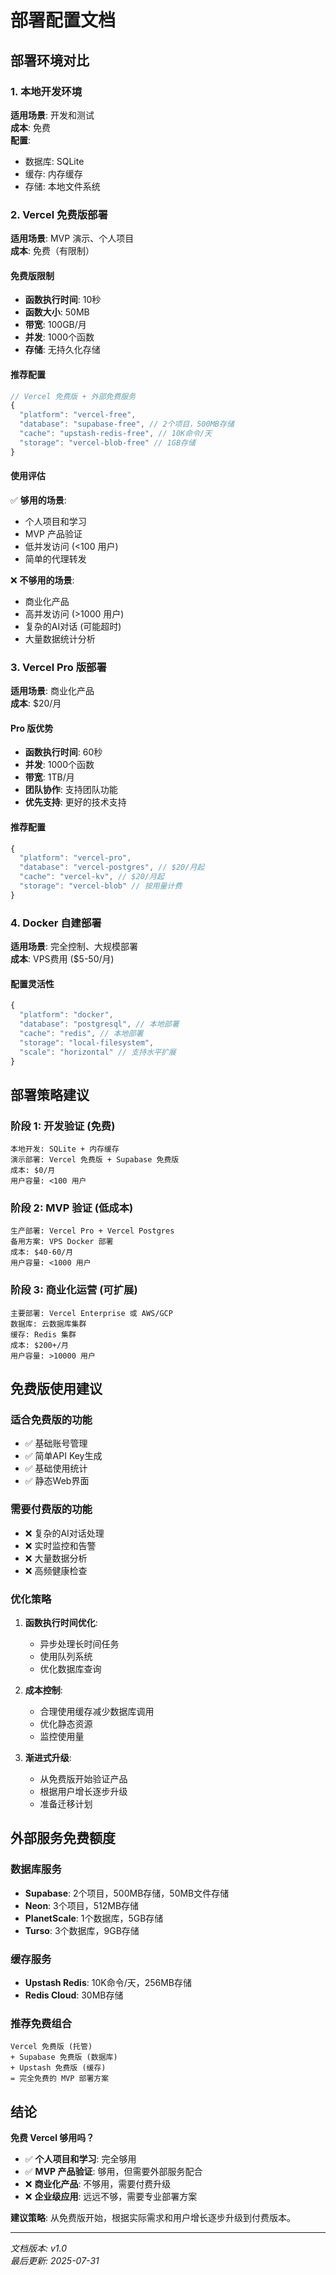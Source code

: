 # 部署配置文档

## 部署环境对比

### 1. 本地开发环境
**适用场景**: 开发和测试  
**成本**: 免费  
**配置**:
- 数据库: SQLite
- 缓存: 内存缓存
- 存储: 本地文件系统

### 2. Vercel 免费版部署
**适用场景**: MVP 演示、个人项目  
**成本**: 免费（有限制）

#### 免费版限制
- **函数执行时间**: 10秒
- **函数大小**: 50MB  
- **带宽**: 100GB/月
- **并发**: 1000个函数
- **存储**: 无持久化存储

#### 推荐配置
```javascript
// Vercel 免费版 + 外部免费服务
{
  "platform": "vercel-free",
  "database": "supabase-free", // 2个项目，500MB存储
  "cache": "upstash-redis-free", // 10K命令/天
  "storage": "vercel-blob-free" // 1GB存储
}
```

#### 使用评估
✅ **够用的场景**:
- 个人项目和学习
- MVP 产品验证
- 低并发访问 (<100 用户)
- 简单的代理转发

❌ **不够用的场景**:
- 商业化产品
- 高并发访问 (>1000 用户)
- 复杂的AI对话 (可能超时)
- 大量数据统计分析

### 3. Vercel Pro 版部署
**适用场景**: 商业化产品  
**成本**: $20/月

#### Pro 版优势
- **函数执行时间**: 60秒
- **并发**: 1000个函数
- **带宽**: 1TB/月
- **团队协作**: 支持团队功能
- **优先支持**: 更好的技术支持

#### 推荐配置
```javascript
{
  "platform": "vercel-pro",
  "database": "vercel-postgres", // $20/月起
  "cache": "vercel-kv", // $20/月起
  "storage": "vercel-blob" // 按用量计费
}
```

### 4. Docker 自建部署
**适用场景**: 完全控制、大规模部署  
**成本**: VPS费用 ($5-50/月)

#### 配置灵活性
```javascript
{
  "platform": "docker",
  "database": "postgresql", // 本地部署
  "cache": "redis", // 本地部署
  "storage": "local-filesystem",
  "scale": "horizontal" // 支持水平扩展
}
```

## 部署策略建议

### 阶段 1: 开发验证 (免费)
```
本地开发: SQLite + 内存缓存
演示部署: Vercel 免费版 + Supabase 免费版
成本: $0/月
用户容量: <100 用户
```

### 阶段 2: MVP 验证 (低成本)
```
生产部署: Vercel Pro + Vercel Postgres
备用方案: VPS Docker 部署
成本: $40-60/月  
用户容量: <1000 用户
```

### 阶段 3: 商业化运营 (可扩展)
```
主要部署: Vercel Enterprise 或 AWS/GCP
数据库: 云数据库集群
缓存: Redis 集群
成本: $200+/月
用户容量: >10000 用户
```

## 免费版使用建议

### 适合免费版的功能
- ✅ 基础账号管理
- ✅ 简单API Key生成
- ✅ 基础使用统计  
- ✅ 静态Web界面

### 需要付费版的功能
- ❌ 复杂的AI对话处理
- ❌ 实时监控和告警
- ❌ 大量数据分析
- ❌ 高频健康检查

### 优化策略
1. **函数执行时间优化**:
   - 异步处理长时间任务
   - 使用队列系统
   - 优化数据库查询

2. **成本控制**:
   - 合理使用缓存减少数据库调用
   - 优化静态资源
   - 监控使用量

3. **渐进式升级**:
   - 从免费版开始验证产品
   - 根据用户增长逐步升级
   - 准备迁移计划

## 外部服务免费额度

### 数据库服务
- **Supabase**: 2个项目，500MB存储，50MB文件存储
- **Neon**: 3个项目，512MB存储
- **PlanetScale**: 1个数据库，5GB存储
- **Turso**: 3个数据库，9GB存储

### 缓存服务
- **Upstash Redis**: 10K命令/天，256MB存储
- **Redis Cloud**: 30MB存储

### 推荐免费组合
```
Vercel 免费版 (托管)
+ Supabase 免费版 (数据库)  
+ Upstash 免费版 (缓存)
= 完全免费的 MVP 部署方案
```

## 结论

**免费 Vercel 够用吗？**

- ✅ **个人项目和学习**: 完全够用
- ✅ **MVP 产品验证**: 够用，但需要外部服务配合
- ❌ **商业化产品**: 不够用，需要付费升级
- ❌ **企业级应用**: 远远不够，需要专业部署方案

**建议策略**: 从免费版开始，根据实际需求和用户增长逐步升级到付费版本。

---

*文档版本: v1.0*  
*最后更新: 2025-07-31*